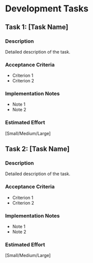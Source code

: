 # Development Tasks

## Task 1: [Task Name]

### Description
Detailed description of the task.

### Acceptance Criteria
- Criterion 1
- Criterion 2

### Implementation Notes
- Note 1
- Note 2

### Estimated Effort
[Small/Medium/Large]

## Task 2: [Task Name]

### Description
Detailed description of the task.

### Acceptance Criteria
- Criterion 1
- Criterion 2

### Implementation Notes
- Note 1
- Note 2

### Estimated Effort
[Small/Medium/Large]